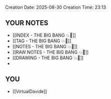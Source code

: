 Creation Date: 2025-08-30 
Creation Time: 23:13

## YOUR NOTES
- [[INDEX - THE BIG BANG 💥🌌]]
- [[TAG - THE BIG BANG 💥🌌]]
- [[NOTES - THE BIG BANG 💥🌌]]
- [[RAW NOTES - THE BIG BANG 💥🌌]]
- [[DRAWING - THE BIG BANG 💥🌌]]
- 
## YOU
- [[VirtualDavide]]
